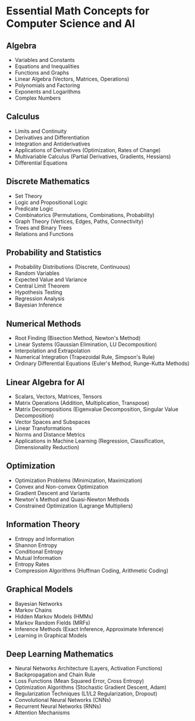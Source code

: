 # Essential Math Concepts for Computer Science and AI

## Algebra

- Variables and Constants
- Equations and Inequalities
- Functions and Graphs
- Linear Algebra (Vectors, Matrices, Operations)
- Polynomials and Factoring
- Exponents and Logarithms
- Complex Numbers

## Calculus

- Limits and Continuity
- Derivatives and Differentiation
- Integration and Antiderivatives
- Applications of Derivatives (Optimization, Rates of Change)
- Multivariable Calculus (Partial Derivatives, Gradients, Hessians)
- Differential Equations

## Discrete Mathematics

- Set Theory
- Logic and Propositional Logic
- Predicate Logic
- Combinatorics (Permutations, Combinations, Probability)
- Graph Theory (Vertices, Edges, Paths, Connectivity)
- Trees and Binary Trees
- Relations and Functions

## Probability and Statistics

- Probability Distributions (Discrete, Continuous)
- Random Variables
- Expected Value and Variance
- Central Limit Theorem
- Hypothesis Testing
- Regression Analysis
- Bayesian Inference

## Numerical Methods

- Root Finding (Bisection Method, Newton's Method)
- Linear Systems (Gaussian Elimination, LU Decomposition)
- Interpolation and Extrapolation
- Numerical Integration (Trapezoidal Rule, Simpson's Rule)
- Ordinary Differential Equations (Euler's Method, Runge-Kutta Methods)

## Linear Algebra for AI

- Scalars, Vectors, Matrices, Tensors
- Matrix Operations (Addition, Multiplication, Transpose)
- Matrix Decompositions (Eigenvalue Decomposition, Singular Value Decomposition)
- Vector Spaces and Subspaces
- Linear Transformations
- Norms and Distance Metrics
- Applications in Machine Learning (Regression, Classification, Dimensionality Reduction)

## Optimization

- Optimization Problems (Minimization, Maximization)
- Convex and Non-convex Optimization
- Gradient Descent and Variants
- Newton's Method and Quasi-Newton Methods
- Constrained Optimization (Lagrange Multipliers)

## Information Theory

- Entropy and Information
- Shannon Entropy
- Conditional Entropy
- Mutual Information
- Entropy Rates
- Compression Algorithms (Huffman Coding, Arithmetic Coding)

## Graphical Models

- Bayesian Networks
- Markov Chains
- Hidden Markov Models (HMMs)
- Markov Random Fields (MRFs)
- Inference Methods (Exact Inference, Approximate Inference)
- Learning in Graphical Models

## Deep Learning Mathematics

- Neural Networks Architecture (Layers, Activation Functions)
- Backpropagation and Chain Rule
- Loss Functions (Mean Squared Error, Cross Entropy)
- Optimization Algorithms (Stochastic Gradient Descent, Adam)
- Regularization Techniques (L1/L2 Regularization, Dropout)
- Convolutional Neural Networks (CNNs)
- Recurrent Neural Networks (RNNs)
- Attention Mechanisms
